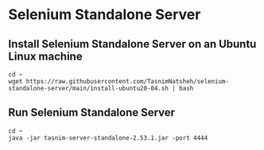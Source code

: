 # Selenium Standalone Server

## Install Selenium Standalone Server on an Ubuntu Linux machine
```
cd ~
wget https://raw.githubusercontent.com/TasnimNatsheh/selenium-standalone-server/main/install-ubuntu20-04.sh | bash
```

## Run Selenium Standalone Server
```
cd ~ 
java -jar tasnim-server-standalone-2.53.1.jar -port 4444
```
